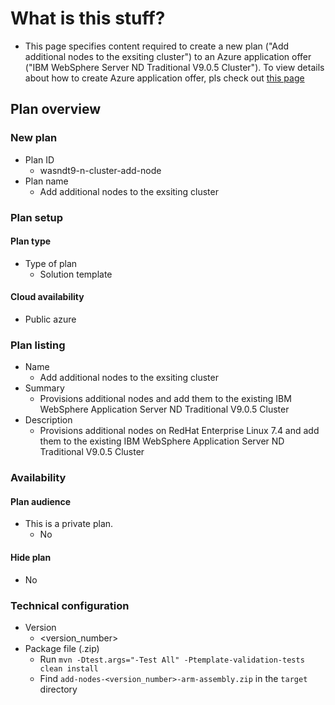 # What is this stuff?

- This page specifies content required to create a new plan ("Add additional nodes to the exsiting cluster") to an Azure application offer ("IBM WebSphere Server ND Traditional V9.0.5 Cluster"). To view details about how to create Azure application offer, pls check out [this page](https://github.com/majguo/arm-rhel-was-nd-cluster/blob/master/arm-rhel-was-nd-cluster/src/main/resources/README.md)

## Plan overview

### New plan

- Plan ID
  - wasndt9-n-cluster-add-node
- Plan name
  - Add additional nodes to the exsiting cluster

### Plan setup

#### Plan type
- Type of plan
  - Solution template

#### Cloud availability
  - Public azure

### Plan listing

- Name
  - Add additional nodes to the exsiting cluster
- Summary
  - Provisions additional nodes and add them to the existing IBM WebSphere Application Server ND Traditional V9.0.5 Cluster
- Description
  - Provisions additional nodes on RedHat Enterprise Linux 7.4 and add them to the existing IBM WebSphere Application Server ND Traditional V9.0.5 Cluster 

### Availability

#### Plan audience
- This is a private plan.
  - No

#### Hide plan
- No

### Technical configuration

- Version
  - <version_number>
- Package file (.zip)
  - Run `mvn -Dtest.args="-Test All" -Ptemplate-validation-tests clean install`
  - Find `add-nodes-<version_number>-arm-assembly.zip` in the `target` directory
